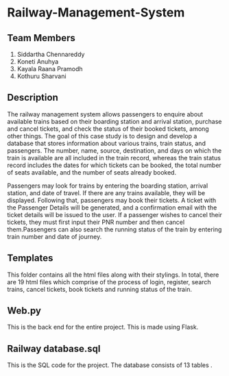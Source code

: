 # Railway-Management-System

## Team Members

1) Siddartha Chennareddy
2) Koneti Anuhya
3) Kayala Raana Pramodh
4) Kothuru Sharvani

## Description

The railway management system allows passengers to enquire about available trains based on their boarding station  and arrival station, purchase and cancel tickets, and check the status of their booked tickets, among other things. The goal of this case study is to design and develop a database that stores information about various trains, train status, and passengers. The number, name, source, destination, and days on which the train is available are all included in the train record, whereas the train status record includes the dates for which tickets can be booked, the total number of seats available, and the number of seats already booked.

Passengers may look for trains by entering the boarding station, arrival station, and date of travel. If there are any trains available, they will be displayed. Following that, passengers may book their tickets. A ticket with the Passenger Details will be generated, and a confirmation email with the ticket details will be issued to the user. If a passenger wishes to cancel their tickets, they must first input their PNR number and then cancel them.Passengers can also search the running status of the train by entering train number and date of journey.

## Templates

This folder contains all the html files along with their stylings. In total, there are 19 html files which comprise of the process of login, register, search trains, cancel tickets, book tickets and running status of the train.

## Web.py

This is the back end for the entire project. This is made using Flask.

## Railway database.sql

This is the SQL code for the project. The database consists of 13 tables .

